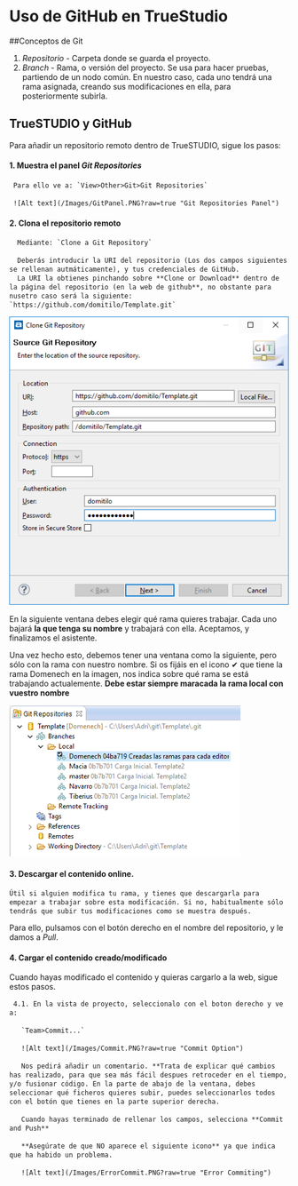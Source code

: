 # Uso de GitHub en TrueStudio

##Conceptos de Git
1. *Repositorio* - Carpeta donde se guarda el proyecto.
2. *Branch* - Rama, o versión del proyecto. Se usa para hacer pruebas, partiendo de un nodo común. En nuestro caso, cada uno tendrá una rama asignada, creando sus modificaciones en ella, para posteriormente subirla.

## TrueSTUDIO y GitHub
Para añadir un repositorio remoto dentro de TrueSTUDIO, sigue los pasos:

#### 1. Muestra el panel *Git Repositories* 
     Para ello ve a: `View>Other>Git>Git Repositories` 
     
     ![Alt text](/Images/GitPanel.PNG?raw=true "Git Repositories Panel") 


#### 2. Clona el repositorio remoto 
       
      Mediante: `Clone a Git Repository`
      
      Deberás introducir la URI del repositorio (Los dos campos siguientes se rellenan autmáticamente), y tus credenciales de GitHub.
      La URI la obtienes pinchando sobre **Clone or Download** dentro de la página del repositorio (en la web de github**, no obstante para nusetro caso será la siguiente: `https://github.com/domitilo/Template.git`

   ![Alt text](/Images/CloneRepository.PNG?raw=true "Clone Repository") 
   
   En la siguiente ventana debes elegir qué rama quieres trabajar. Cada uno bajará **la que tenga su nombre** y trabajará con ella.
   Aceptamos, y finalizamos el asistente.
   
   Una vez hecho esto, debemos tener una ventana como la siguiente, pero sólo con la rama con nuestro nombre. Si os fijáis en el icono ✔ que tiene la rama Domenech en la imagen, nos indica sobre qué rama se está trabajando actualemente.
   **Debe estar siempre maracada la rama local con vuestro nombre**
   
   ![Alt text](/Images/RepositoriesView.PNG?raw=true "Git Repositories Panel") 

#### 3. Descargar el contenido online.
    Útil si alguien modifica tu rama, y tienes que descargarla para empezar a trabajar sobre esta modificación. Si no, habitualmente sólo tendrás que subir tus modificaciones como se muestra después.
   Para ello, pulsamos con el botón derecho en el nombre del repositorio, y le damos a *Pull*.

#### 4. Cargar el contenido creado/modificado

   Cuando hayas modificado el contenido y quieras cargarlo a la web, sigue estos pasos.
   
     4.1. En la vista de proyecto, seleccionalo con el boton derecho y ve a:
     
       `Team>Commit...`
       
       ![Alt text](/Images/Commit.PNG?raw=true "Commit Option") 
       
       Nos pedirá añadir un comentario. **Trata de explicar qué cambios has realizado, para que sea más fácil despues retroceder en el tiempo, y/o fusionar código. En la parte de abajo de la ventana, debes seleccionar qué ficheros quieres subir, puedes seleccionarlos todos con el botón que tienes en la parte superior derecha.
       
       Cuando hayas terminado de rellenar los campos, selecciona **Commit and Push**
       
       **Asegúrate de que NO aparece el siguiente icono** ya que indica que ha habido un problema.
       
       ![Alt text](/Images/ErrorCommit.PNG?raw=true "Error Commiting") 
       
       
